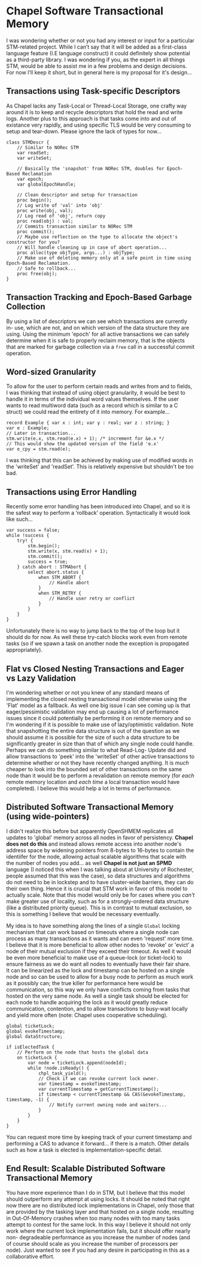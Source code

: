 # Chapel Software Transactional Memory

I was wondering whether or not you had any interest or input for a particular
STM-related project. While I can’t say that it will be added as a first-class
language feature (I.E language construct) it could definitely show potential
as a third-party library. I was wondering if you, as the expert in all things
STM, would be able to assist me in a few problems and design decisions.  For
now I’ll keep it short, but in general here is my proposal for it's design…

## Transactions using Task-specific Descriptors

As Chapel lacks any Task-Local or Thread-Local Storage, one crafty way around
it is to keep and recycle descriptors that hold the read and write logs.
Another plus to this approach is that tasks come into and out of existance
very rapidly, and using specific TLS would be very consuming to setup and
tear-down. Please ignore the lack of types for now...

```chpl
class STMDescr {
	// Similar to NORec STM
	var readSet;
	var writeSet;

	// Basically the 'snapshot' from NORec STM, doubles for Epoch-Based Reclamation
	var epoch;
	var globalEpochHandle;

	// Clean descriptor and setup for transaction
	proc begin();
	// Log write of 'val' into 'obj'
	proc write(obj, val);
	// Log read of 'obj', return copy
	proc read(obj) : val;
	// Commits transaction similar to NORec STM
	proc commit();
	// Maybe use reflection on the type to allocate the object's constructor for you?
	// Will handle cleaning up in case of abort operation...
	proc alloc(type objType, args...) : objType;
	// Make use of deleting memory only at a safe point in time using Epoch-Based Reclamation.
	// Safe to rollback...
	proc free(obj);
}

``` 

## Transaction Tracking and Epoch-Based Garbage Collection

By using a list of descriptors we can see which transactions are currently in-
use, which are not, and on which version of the data structure they are using.
Using the minimum 'epoch' for all active transactions we can safely determine
when it is safe to properly reclaim memory, that is the objects that are
marked for  garbage collection via a `free` call in a successful commit
operation.

## Word-sized Granularity

To allow for the user to perform certain reads and writes from and to fields,
I was thinking that instead of using object granularity, it would be best to
handle it in terms of the individual word values themselves. If the user wants
to read multiword data (such as a record which is similar to a C struct) we
could read the entirety of it into memory. For example...

```
record Example { var x : int; var y : real; var z : string; }
var e : Example;
// Later in transaction...
stm.write(e.x, stm.read(e.x) + 1); /* increment for &e.x */
// This would show the updated version of the field 'e.x'
var e_cpy = stm.read(e);
```

I was thinking that this can be achieved by making use of modified words in
the 'writeSet' and 'readSet'. This is relatively expensive but shouldn't be
too bad.

## Transactions using Error Handling

Recently some error handling has been introduced into Chapel, and so it is the
safest way to perform a ‘rollback’ operation. Syntactically it would look like
such…

```chpl
var success = false;
while !success {
	try! {
		stm.begin();
		stm.write(x, stm.read(x) + 1);
		stm.commit();
		success = true;
	} catch abort : STMAbort {
		select abort.status {
			when STM_ABORT {
				// Handle abort
			}
			when STM_RETRY {
				// Handle user retry or conflict
			}
		}
	}
}

```

Unfortunately there is no way to jump back to the top of the loop but it
should do for now. As well these try-catch blocks work even from remote tasks
(so if we spawn a task on another node the exception is propogated
appropriately).

## Flat vs Closed Nesting Transactions and Eager vs Lazy Validation

I'm wondering whether or not you knew of any standard means of implementing
the closed nesting transactional model otherwise using  the 'Flat' model as a
fallback. As well one big issue I can see coming up is that eager/pessimistic
validation may end up causing a lot of performance issues since it could
potentially be performing it on remote memory and so I'm wondering if it is
possible to make use of lazy/optimistic validation. Note that snapshotting the
entire data structure is out of the question as we should assume it is
possible for the size of such a data structure to be significantly greater in
size than that of which any single node could handle. Perhaps we can do
something similar to what Read-Log- Update did and allow transactions to
'peek' into the 'writeSet' of other active transactions to determine whether
or not they have recently changed anything. It is *much* cheaper to look into
the bounded set of other transactions on the same node than it would be to
perform a revalidation on remote memory (for *each* remote memory location and
*each time* a local transaction would have completed). I believe this would
help a lot in terms of performance.

## Distributed Software Transactional Memory (using wide-pointers)

I didn't realize this before but apparently OpenSHMEM replicates all updates
to 'global' memory  across all nodes in favor of persistency. **Chapel does
not do this** and instead allows remote access into another node's address
space by widening pointers from 8-bytes to 16-bytes to contain the identiifer
for the node, allowing actual scalable algorithms that scale with the number
of nodes you add... as well **Chapel is not just an SPMD** language (I noticed
this when I was talking about at University of Rochester, people assumed that
this was the case), so data structures and algorithms do not need to be in
lockstep and to have cluster-wide barriers, they can do their own thing. Hence
it is crucial that STM work in favor of this model to actually scale. Note
that this model would only be for cases where you *can't* make greater use of
locality, such as for a strongly-ordered data structure (like a distributed
priority queue). This is in contrast to mutual exclusion, so this is something
I believe that would be necessary eventually.

My idea is to have something along the lines of a single `Global` locking
mechanism that can work based on timeouts where a single  node can process as
many transactions as it wants and can even 'request' more time. I believe that
it is more beneficial to allow other nodes to 'revoke' or 'evict' a node of
their mutual exclusion if they exceed their timeout. As well it would be even
more beneficial to make use of a queue-lock (or ticket-lock) to ensure
fairness as we do want all nodes to eventually have their fair share.  It can
be linearized as the lock and timestamp can be hosted on a single node and so
can be used to allow for a busy node to perform as much work as it possibly
can;  the true killer for performance here would be communication, so this way
we only have conflicts coming from tasks that hosted on the very same node. As
well a single task should be elected for each node to handle acquiring the
lock as it would greatly reduce communication, contention, and to allow
transactions to busy-wait locally and yield more often (note: Chapel uses
cooperative scheduling).

```
global ticketLock;
global evokeTimestamp;
global dataStructure;

if isElectedTask {
	// Perform on the node that hosts the global data
	on ticketLock {
		var node = ticketLock.append(nodeId);
		while !node.isReady() {
			chpl_task_yield();
			// Check if we can revoke current lock owner.
			var timestamp = evokeTimestamp;
			var currentTimestamp = getCurrentTimestamp();
			if timestamp < currentTimestamp && CAS(&evokeTimestamp, timestamp, -1) {
				// Notify current owning node and waiters...
			}
		}
	}
}

```

You can request more time by keeping track of your current timestamp and
performing  a CAS to advance it forward... if there is a match. Other details
such as how a task is elected is implementation-specific detail.

## End Result: Scalable Distributed Software Transactional Memory

You have more experience than I do in STM, but I believe that this model
should outperform any attempt at using locks. It should be noted that right
now  there are no distributed lock implementations in Chapel, only those that
are  provided by the tasking layer and that hosted on a single node, resulting
in Out-Of-Memory crashes when too many nodes with too many tasks attempt to
contest for the same lock. In this way I believe it should not only work where
the current lock implementation fails, but it should offer nearly non-
degradeable performance as you increase the number of nodes (and of course
should scale as you increase the number of processors per node). Just wanted
to see if you had any desire in participating in this as a collaborative
effort.
